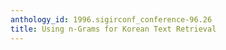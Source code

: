 ```yaml
---
anthology_id: 1996.sigirconf_conference-96.26
title: Using n-Grams for Korean Text Retrieval
---
```


